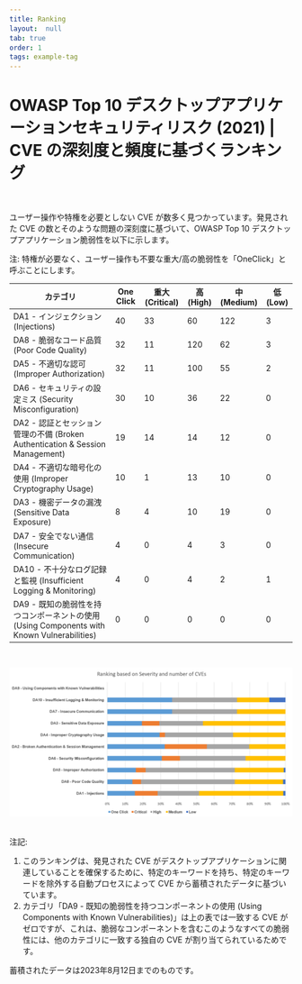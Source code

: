 ```yaml
---
title: Ranking
layout:  null
tab: true
order: 1
tags: example-tag
---
```



# <a name="div-severitybasedranking" > </a>
# OWASP Top 10 デスクトップアプリケーションセキュリティリスク (2021) | CVE の深刻度と頻度に基づくランキング
<br/>

ユーザー操作や特権を必要としない CVE が数多く見つかっています。発見された CVE の数とそのような問題の深刻度に基づいて、OWASP Top 10 デスクトップアプリケーション脆弱性を以下に示します。

注: 特権が必要なく、ユーザー操作も不要な重大/高の脆弱性を「OneClick」と呼ぶことにします。

| カテゴリ | One Click | 重大(Critical) | 高(High) | 中(Medium) | 低(Low) |
|---|---|---|---|---|---|
| DA1 - インジェクション (Injections) | 40 | 33 | 60 | 122 | 3 |
| DA8 - 脆弱なコード品質 (Poor Code Quality) | 32 | 11 | 120 | 62 | 3 |
| DA5 - 不適切な認可 (Improper Authorization) | 32 | 11 | 100 | 55 | 2 |
| DA6 - セキュリティの設定ミス (Security Misconfiguration) | 30 | 10 | 36 | 22 | 0 |
| DA2 - 認証とセッション管理の不備 (Broken Authentication & Session Management) | 19 | 14 | 14 | 12 | 0 |
| DA4 - 不適切な暗号化の使用 (Improper Cryptography Usage) | 10 | 1 | 13 | 10 | 0 |
| DA3 - 機密データの漏洩 (Sensitive Data Exposure) | 8 | 4 | 10 | 19 | 0 |
| DA7 - 安全でない通信 (Insecure Communication) | 4 | 0 | 4 | 3 | 0 |
| DA10 - 不十分なログ記録と監視 (Insufficient Logging & Monitoring) | 4 | 0 | 4 | 2 | 1 |
| DA9 - 既知の脆弱性を持つコンポーネントの使用 (Using Components with Known Vulnerabilities) | 0 | 0 | 0 | 0 | 0 |
<br/>

![Graphical Representation](assets/images/ranking_chart.png)

<br/>
注記: 

1. このランキングは、発見された CVE がデスクトップアプリケーションに関連していることを確保するために、特定のキーワードを持ち、特定のキーワードを除外する自動プロセスによって CVE から蓄積されたデータに基づいています。
2. カテゴリ「DA9 - 既知の脆弱性を持つコンポーネントの使用 (Using Components with Known Vulnerabilities)」は上の表では一致する CVE がゼロですが、これは、脆弱なコンポーネントを含むこのようなすべての脆弱性には、他のカテゴリに一致する独自の CVE が割り当てられているためです。

蓄積されたデータは2023年8月12日までのものです。
